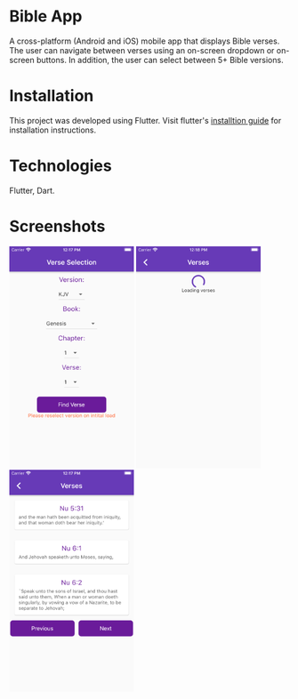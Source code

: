 # Bible App
A cross-platform (Android and iOS) mobile app that displays Bible verses. 
The user can navigate between verses using an on-screen dropdown or on-screen buttons. In addition, the user can select between 5+ Bible versions.

# Installation
This project was developed using Flutter. Visit flutter's [installtion guide](https://flutter.dev/docs/get-started/install) for installation instructions.

# Technologies
Flutter, Dart.

# Screenshots
<p float="left">
  <img src="screenshots/1.png" width="224" />
  <img src="screenshots/2.png" width="224" />
  <img src="screenshots/3.png" width="224" />
</p>

